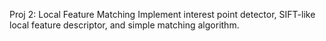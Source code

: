Proj 2: Local Feature Matching Implement interest point detector, SIFT-like local feature descriptor, and simple matching algorithm.